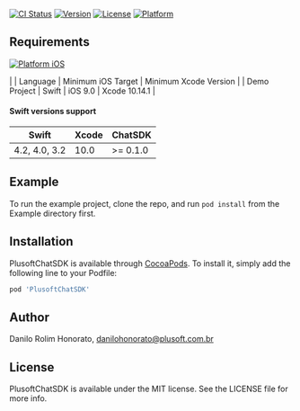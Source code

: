 [![CI Status](https://img.shields.io/travis/daniloplusoft/PlusoftChatSDK.svg?style=flat)](https://travis-ci.org/daniloplusoft/PlusoftChatSDK)
[![Version](https://img.shields.io/cocoapods/v/PlusoftChatSDK.svg?style=flat)](https://cocoapods.org/pods/PlusoftChatSDK)
[![License](https://img.shields.io/github/license/mashape/apistatus.svg)](https://cocoapods.org/pods/PlusoftChatSDK)
[![Platform](https://img.shields.io/cocoapods/p/PlusoftChatSDK.svg?style=flat)](https://cocoapods.org/pods/PlusoftChatSDK)



## Requirements

[![Platform iOS](https://img.shields.io/badge/Platform-iOS-blue.svg?style=fla)]()

|                        | Language | Minimum iOS Target | Minimum Xcode Version |
| Demo Project | Swift         | iOS 9.0                      | Xcode 10.14.1                |


#### Swift versions support

| Swift            | Xcode | ChatSDK             |
|---------------|---------|--------------------|
| 4.2, 4.0, 3.2 |   10.0  | >= 0.1.0               |

## Example

To run the example project, clone the repo, and run `pod install` from the Example directory first.


## Installation

PlusoftChatSDK is available through [CocoaPods](https://cocoapods.org). To install
it, simply add the following line to your Podfile:

```ruby
pod 'PlusoftChatSDK'
```

## Author

Danilo Rolim Honorato, danilohonorato@plusoft.com.br

## License

PlusoftChatSDK is available under the MIT license. See the LICENSE file for more info.
